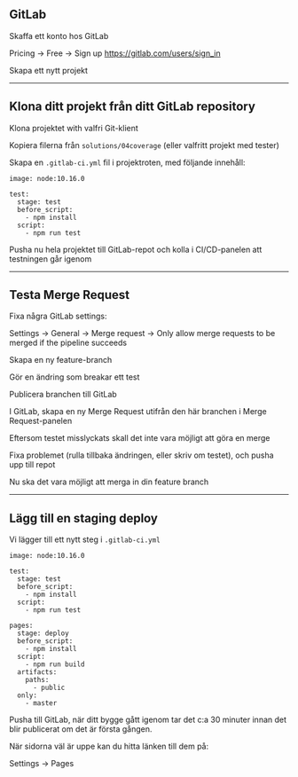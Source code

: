 ## GitLab

Skaffa ett konto hos GitLab

Pricing -> Free -> Sign up
https://gitlab.com/users/sign_in

Skapa ett nytt projekt

---

## Klona ditt projekt från ditt GitLab repository

Klona projektet with valfri Git-klient

Kopiera filerna från `solutions/04coverage` (eller valfritt projekt med tester)

Skapa en `.gitlab-ci.yml` fil i projektroten, med följande innehåll:

```
image: node:10.16.0

test:
  stage: test
  before_script: 
    - npm install 
  script:
    - npm run test
```

Pusha nu hela projektet till GitLab-repot och kolla i CI/CD-panelen att testningen går igenom

---

## Testa Merge Request

Fixa några GitLab settings:

Settings -> General -> Merge request -> Only allow merge requests to be merged if the pipeline succeeds

Skapa en ny feature-branch

Gör en ändring som breakar ett test

Publicera branchen till GitLab

I GitLab, skapa en ny Merge Request utifrån den här branchen i Merge Request-panelen

Eftersom testet misslyckats skall det inte vara möjligt att göra en merge

Fixa problemet (rulla tillbaka ändringen, eller skriv om testet), och pusha upp till repot

Nu ska det vara möjligt att merga in din feature branch

---

## Lägg till en staging deploy

Vi lägger till ett nytt steg i `.gitlab-ci.yml`

```
image: node:10.16.0

test:
  stage: test
  before_script: 
    - npm install 
  script:
    - npm run test

pages:
  stage: deploy
  before_script: 
    - npm install
  script:
    - npm run build
  artifacts:
    paths:
      - public
  only:
    - master
```

Pusha till GitLab, när ditt bygge gått igenom tar det c:a 30 minuter innan det blir publicerat om det är första gången.

När sidorna väl är uppe kan du hitta länken till dem på:

Settings -> Pages
